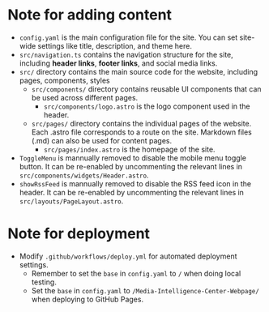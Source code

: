 # Note for adding content

- `config.yaml` is the main configuration file for the site. You can set site-wide settings like title, description, and theme here.
- `src/navigation.ts` contains the navigation structure for the site, including **header links**, **footer links**, and social media links.
- `src/` directory contains the main source code for the website, including pages, components, styles
  - `src/components/` directory contains reusable UI components that can be used across different pages.
    - `src/components/logo.astro` is the logo component used in the header.
  - `src/pages/` directory contains the individual pages of the website. Each .astro file corresponds to a route on the site. Markdown files (.md) can also be used for content pages.
    - `src/pages/index.astro` is the homepage of the site.
- `ToggleMenu` is mannually removed to disable the mobile menu toggle button. It can be re-enabled by uncommenting the relevant lines in `src/components/widgets/Header.astro`.
- `showRssFeed` is mannually removed to disable the RSS feed icon in the header. It can be re-enabled by uncommenting the relevant lines in `src/layouts/PageLayout.astro`.

# Note for deployment

- Modify `.github/workflows/deploy.yml` for automated deployment settings.
  - Remember to set the `base` in `config.yaml` to `/` when doing local testing.
  - Set the `base` in `config.yaml` to `/Media-Intelligence-Center-Webpage/` when deploying to GitHub Pages.
